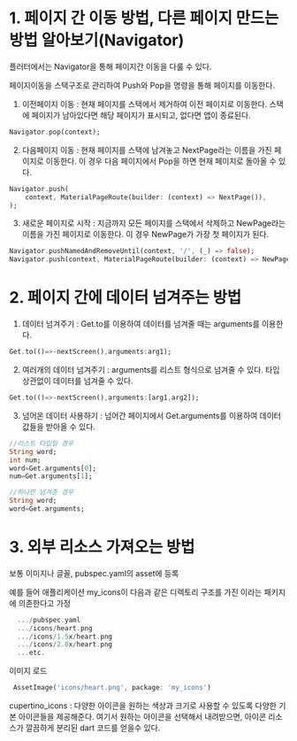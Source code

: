 # 1. 페이지 간 이동 방법, 다른 페이지 만드는 방법 알아보기(Navigator)

플러터에서는 Navigator을 통해 페이지간 이동을 다룰 수 있다.

페이지이동을 스택구조로 관리하여 Push와 Pop을 명령을 통해 페이지를 이동한다.

1. 이전페이지 이동 : 현재 페이지를 스택에서 제거하여 이전 페이지로 이동한다. 스택에 페이지가 남아있다면 해당 페이지가 표시되고, 없다면 앱이 종료된다.
```dart
Navigator.pop(context);
```
2. 다음페이지 이동 : 현재 페이지를 스택에 남겨놓고 NextPage라는 이름을 가진 페이지로 이동한다. 이 경우 다음 페이지에서 Pop을 하면 현재 페이지로 돌아올 수 있다.
```dart
Navigator.push(
    context, MaterialPageRoute(builder: (context) => NextPage()),
);
```
3. 새로운 페이지로 시작 : 지금까지 모든 페이지를 스택에서 삭제하고 NewPage라는 이름을 가진 페이지로 이동한다. 이 경우 NewPage가 가장 첫 페이지가 된다.
```dart
Navigator.pushNamedAndRemoveUntil(context, '/', (_) => false);
Navigator.push(context, MaterialPageRoute(builder: (context) => NewPage()),);
```

# 2. 페이지 간에 데이터 넘겨주는 방법
1. 데이터 넘겨주기 : Get.to를 이용하여 데이터를 넘겨줄 때는 arguments를 이용한다.
```dart
Get.to(()=>-nextScreen(),arguments:arg1);
```
2. 여러개의 데이터 넘겨주기 : arguments를 리스트 형식으로 넘겨줄 수 있다. 타입 상관없이 데이터를 넘겨줄 수 있다.
```dart
Get.to(()=>-nextScreen(),arguments:[arg1,arg2]);
```
3. 넘어온 데이터 사용하기 : 넘어간 페이지에서 Get.arguments를 이용하여 데이터 값들을 받아올 수 있다.
```dart
//리스트 타입일 경우
String word;
int num;
word=Get.arguments[0];
num=Get.arguments[1];

//하나만 넘겨준 경우 
String word;
word=Get.arguments;
```

# 3. 외부 리소스 가져오는 방법
보통 이미지나 글꼴, pubspec.yaml의 asset에 등록

예를 들어 애플리케이션 my_icons이 다음과 같은 디렉토리 구조를 가진 이라는 패키지에 의존한다고 가정
```dart
  .../pubspec.yaml
  .../icons/heart.png
  .../icons/1.5x/heart.png
  .../icons/2.0x/heart.png
  ...etc.
  ```
이미지 로드
```dart
 AssetImage('icons/heart.png', package: 'my_icons')
 ```
 cupertino_icons : 다양한 아이콘을 원하는 색상과 크기로 사용할 수 있도록 다양한 기본 아이콘들을 제공해준다. 여기서 원하는 아이콘을 선택해서 내려받으면, 아이콘 리소스가 깔끔하게 분리된 dart 코드를 얻을수 있다.
